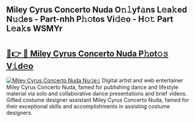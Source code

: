 ## Miley Cyrus Concerto Nuda O𝚗𝚕yf𝚊ns L𝚎a𝚔ed N𝚞𝚍es - Part-nhh P𝚑𝚘tos Vi𝚍𝚎o - H𝚘𝚝 Part L𝚎a𝚔s WSMYr

# <h2><a href="http://kf7l4yi.oniu.top/?m=Miley+Cyrus+Concerto+Nuda">🔗👉 🔴 Miley Cyrus Concerto Nuda P𝚑ot𝚘𝚜 V𝚒d𝚎o</a></h2>

[![Miley Cyrus Concerto Nuda Nu𝚍e𝚜](https://i.imgur.com/0qMVB7G.gif)](http://kf7l4yi.oniu.top/?m=Miley+Cyrus+Concerto+Nuda)
Digital artist and web entertainer Miley Cyrus Concerto Nuda, famed for publishing dance and lifestyle material via solo and collaborative dance presentations and brief videos. Gifted costume designer assistant Miley Cyrus Concerto Nuda, famed for their exceptional skills and accomplishments in assisting costume designers.  
